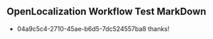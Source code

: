 ## OpenLocalization Workflow Test MarkDown
* 04a9c5c4-2710-45ae-b6d5-7dc524557ba8 thanks!

<!--HONumber=Sep16_HO1-->


